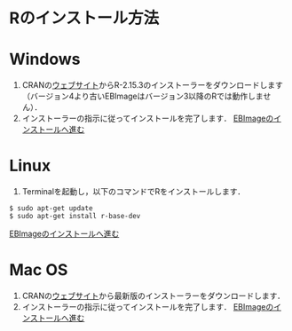 # Rのインストール方法 #

# Windows #
  1. CRANの[ウェブサイト](http://cran.r-project.org/bin/windows/base/old/2.15.3/R-2.15.3-win.exe)からR-2.15.3のインストーラーをダウンロードします（バージョン4より古いEBImageはバージョン3以降のRでは動作しません）．
  1. インストーラーの指示に従ってインストールを完了します．
[EBImageのインストールへ進む](https://code.google.com/p/rimagebook/wiki/EBImageInstallation#Windows)

# Linux #
  1. Terminalを起動し，以下のコマンドでRをインストールします．
```
$ sudo apt-get update
$ sudo apt-get install r-base-dev
```
[EBImageのインストールへ進む](https://code.google.com/p/rimagebook/wiki/EBImageInstallation#Linux)


# Mac OS #
  1. CRANの[ウェブサイト](http://cran.r-project.org/bin/macosx/)から最新版のインストーラーをダウンロードします．
  1. インストーラーの指示に従ってインストールを完了します．
[EBImageのインストールへ進む](https://code.google.com/p/rimagebook/wiki/EBImageInstallation#Mac_OS)